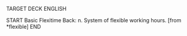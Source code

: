 TARGET DECK
ENGLISH

START
Basic
Flexitime
Back: n. System of flexible working hours. [from *flexible]
END
